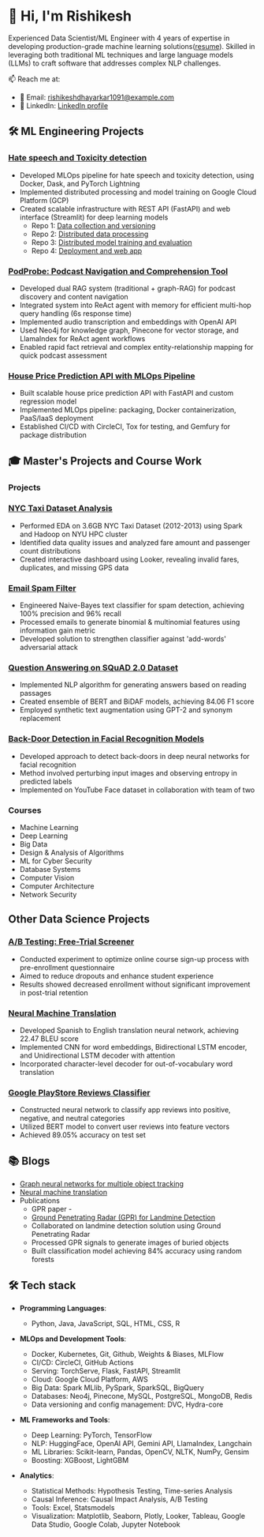 # 👋 Hi, I'm Rishikesh

Experienced Data Scientist/ML Engineer with 4 years of expertise in developing production-grade machine learning solutions([resume]()). Skilled in leveraging both traditional ML techniques and large language models (LLMs) to craft software that addresses complex NLP challenges.

📫 Reach me at:
- 📧 Email: rishikeshdhayarkar1091@example.com
- 💼 LinkedIn: [LinkedIn profile](https://www.linkedin.com/in/rishikeshdhayarkar/)


## 🛠️ ML Engineering Projects

### [Hate speech and Toxicity detection](https://github.com/morpheus-101/cybulde-data)
- Developed MLOps pipeline for hate speech and toxicity detection, using Docker, Dask, and PyTorch Lightning
- Implemented distributed processing and model training on Google Cloud Platform (GCP)
- Created scalable infrastructure with REST API (FastAPI) and web interface (Streamlit) for deep learning models
  - Repo 1: [Data collection and versioning](https://github.com/morpheus-101/cybulde-data)
  - Repo 2: [Distributed data processing](https://github.com/morpheus-101/cybulde-data-preparation)
  - Repo 3: [Distributed model training and evaluation](https://github.com/morpheus-101/cybulde-model)
  - Repo 4: [Deployment and web app](https://github.com/morpheus-101/cybulde-web-app)
  
### [PodProbe: Podcast Navigation and Comprehension Tool](https://github.com/morpheus-101/rag-audio-indexing)
- Developed dual RAG system (traditional + graph-RAG) for podcast discovery and content navigation
- Integrated system into ReAct agent with memory for efficient multi-hop query handling (6s response time)
- Implemented audio transcription and embeddings with OpenAI API
- Used Neo4j for knowledge graph, Pinecone for vector storage, and LlamaIndex for ReAct agent workflows
- Enabled rapid fact retrieval and complex entity-relationship mapping for quick podcast assessment

### [House Price Prediction API with MLOps Pipeline](https://github.com/morpheus-101/house-price-prediction)
- Built scalable house price prediction API with FastAPI and custom regression model
- Implemented MLOps pipeline: packaging, Docker containerization, PaaS/IaaS deployment
- Established CI/CD with CircleCI, Tox for testing, and Gemfury for package distribution


## 🎓 Master's Projects and Course Work

### Projects

### [NYC Taxi Dataset Analysis]()
- Performed EDA on 3.6GB NYC Taxi Dataset (2012-2013) using Spark and Hadoop on NYU HPC cluster
- Identified data quality issues and analyzed fare amount and passenger count distributions
- Created interactive dashboard using Looker, revealing invalid fares, duplicates, and missing GPS data

### [Email Spam Filter]()
- Engineered Naive-Bayes text classifier for spam detection, achieving 100% precision and 96% recall
- Processed emails to generate binomial & multinomial features using information gain metric
- Developed solution to strengthen classifier against 'add-words' adversarial attack

### [Question Answering on SQuAD 2.0 Dataset]()
- Implemented NLP algorithm for generating answers based on reading passages
- Created ensemble of BERT and BiDAF models, achieving 84.06 F1 score
- Employed synthetic text augmentation using GPT-2 and synonym replacement

### [Back-Door Detection in Facial Recognition Models]()
- Developed approach to detect back-doors in deep neural networks for facial recognition
- Method involved perturbing input images and observing entropy in predicted labels
- Implemented on YouTube Face dataset in collaboration with team of two

### Courses
- Machine Learning
- Deep Learning
- Big Data
- Design & Analysis of Algorithms
- ML for Cyber Security
- Database Systems
- Computer Vision
- Computer Architecture
- Network Security

## Other Data Science Projects

### [A/B Testing: Free-Trial Screener]()
- Conducted experiment to optimize online course sign-up process with pre-enrollment questionnaire
- Aimed to reduce dropouts and enhance student experience
- Results showed decreased enrollment without significant improvement in post-trial retention

### [Neural Machine Translation]()
- Developed Spanish to English translation neural network, achieving 22.47 BLEU score
- Implemented CNN for word embeddings, Bidirectional LSTM encoder, and Unidirectional LSTM decoder with attention
- Incorporated character-level decoder for out-of-vocabulary word translation

### [Google PlayStore Reviews Classifier]()
- Constructed neural network to classify app reviews into positive, negative, and neutral categories
- Utilized BERT model to convert user reviews into feature vectors
- Achieved 89.05% accuracy on test set



## 📚 Blogs
  - [Graph neural networks for multiple object tracking](https://medium.com/@rishikesh_d/graph-neural-networks-for-multiple-object-tracking-ec32f280a945)
  - [Neural machine translation](https://medium.com/@rishikesh_d/neural-machine-translation-a-comprehensive-guide-ef414e79b49)
- Publications
  - GPR paper - 
  - [Ground Penetrating Radar (GPR) for Landmine Detection]()
  - Collaborated on landmine detection solution using Ground Penetrating Radar
  - Processed GPR signals to generate images of buried objects
  - Built classification model achieving 84% accuracy using random forests







## 🛠️ Tech stack

- **Programming Languages**: 
  - Python, Java, JavaScript, SQL, HTML, CSS, R

- **MLOps and Development Tools**: 
  - Docker, Kubernetes, Git, Github, Weights & Biases, MLFlow
  - CI/CD: CircleCI, GitHub Actions
  - Serving: TorchServe, Flask, FastAPI, Streamlit
  - Cloud: Google Cloud Platform, AWS
  - Big Data: Spark MLlib, PySpark, SparkSQL, BigQuery
  - Databases: Neo4j, Pinecone, MySQL, PostgreSQL, MongoDB, Redis
  - Data versioning and config management: DVC, Hydra-core

- **ML Frameworks and Tools**: 
  - Deep Learning: PyTorch, TensorFlow
  - NLP: HuggingFace, OpenAI API, Gemini API, LlamaIndex, Langchain
  - ML Libraries: Scikit-learn, Pandas, OpenCV, NLTK, NumPy, Gensim
  - Boosting: XGBoost, LightGBM

- **Analytics**: 
  - Statistical Methods: Hypothesis Testing, Time-series Analysis
  - Causal Inference: Causal Impact Analysis, A/B Testing
  - Tools: Excel, Statsmodels
  - Visualization: Matplotlib, Seaborn, Plotly, Looker, Tableau, Google Data Studio, Google Colab, Jupyter Notebook

